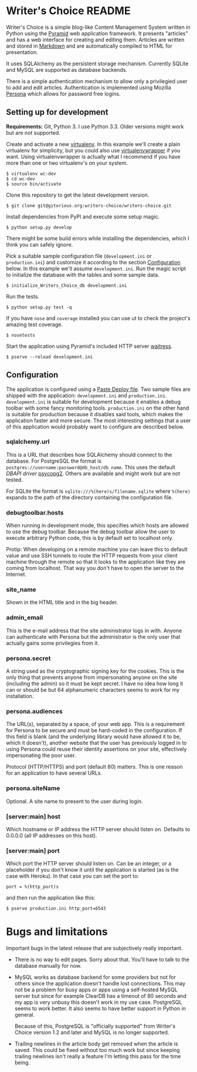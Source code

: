 Writer's Choice README
======================

Writer's Choice is a simple blog-like Content Management System written in
Python using the [Pyramid][] web application framework. It presents "articles"
and has a web interface for creating and editing them. Articles are written and
stored in [Markdown][] and are automatically compiled to HTML for presentation.

It uses SQLAlchemy as the persistent storage mechanism. Currently SQLite and
MySQL are supported as database backends.

There is a simple authentication mechanism to allow only a privilegied user to
add and edit articles. Authentication is implemented using Mozilla [Persona][]
which allows for password free logins.

[pyramid]: https://pyramid.readthedocs.org/
[markdown]: https://daringfireball.net/projects/markdown/
[persona]: https://persona.org/

Setting up for development
--------------------------

**Requirements:** Git, Python 3. I use Python 3.3. Older versions might work but
are not supported.

Create and activate a new [virtualenv][]. In this example we'll create a plain
virtualenv for simplicity, but you could also use [virtualenvwrapper][] if you
want. Using virtualenvwrapper is actually what I recommend if you have more than
one or two virtualenv's on your system.

    $ virtualenv wc-dev
    $ cd wc-dev
	$ source bin/activate

Clone this repository to get the latest development version.

    $ git clone git@gitorious.org:writers-choice/writers-choice.git

Install dependencies from PyPI and execute some setup magic.
    
    $ python setup.py develop

There might be some build errors while installing the dependencies, which I
think you can safely ignore.

Pick a suitable sample configuration file (`development.ini` or
`production.ini`) and customize it according to the section
[Configuration](#configuration "Configuration") below. In this example we'll
assume `development.ini`.  Run the magic script to initialize the database with
the tables and some sample data.

    $ initialize_Writers_Choice_db development.ini

Run the tests.

    $ python setup.py test -q

If you have `nose` and `coverage` installed you can use ut to check the
project's amazing test coverage.

    $ nosetests

Start the application using Pyramid's included HTTP server [waitress][].

    $ pserve --reload development.ini

[virtualenv]: http://www.virtualenv.org/en/latest/
[virtualenvwrapper]: http://virtualenvwrapper.readthedocs.org/
[waitress]: http://docs.pylonsproject.org/projects/waitress/

Configuration
-------------

The application is configured using a [Paste Deploy file][]. Two sample files
are shipped with the application: `development.ini` and
`production.ini`. `development.ini` is suitable for development because it
enables a debug toolbar with some fancy monitoring tools. `production.ini` on
the other hand is suitable for production because it disables said tools, which
makes the application faster and more secure. The most interesting settings that
a user of this application would probably want to configure are described below.

### sqlalchemy.url

This is a URL that describes how SQLAlchemy should connect to the database. For
PostgreSQL the format is `postgres://username:password@db_host/db_name`.  This
uses the default *DBAPI driver* [psycopg2][]. Others are available and might
work but are not tested.

For SQLite the format is `sqlite:///%(here)s/filename.sqlite` where `%(here)`
expands to the path of the directory containing the configuration file.

### debugtoolbar.hosts

When running in development mode, this specifies which hosts are allowed to use
the debug toolbar. Because the debug toolbar allow the user to execute arbitrary
Python code, this is by default set to localhost only.

Protip: When developing on a remote machine you can leave this to default value
and use SSH tunnels to route the HTTP requests from your client machine through
the remote so that it looks to the application like they are coming from
localhost. That way you don't have to open the server to the Internet.

### site_name

Shown in the HTML title and in the big header.

### admin_email

This is the e-mail address that the site administrator logs in with. Anyone can
authenticate with Persona but the administrator is the only user that actually
gains some privilegies from it.

### persona.secret

A string used as the cryptographic signing key for the cookies. This is the only
thing that prevents anyone from impersonating anyone on the site (including the
admin) so it must be kept secret. I have no idea how long it can or should be
but 64 alphanumeric characters seems to work for my installation.

### persona.audiences

The URL(s), separated by a space, of your web app. This is a requirement for
Persona to be secure and must be hard-coded in the configuration. If this field
is blank (and the underlying library would have allowed it to be, which it
doesn't), another website that the user has previously logged in to using
Persona could reuse their identity assertions on your site, effectively
impersonating the poor user.

Protocol (HTTP/HTTPS) and port (default 80) matters. This is one reason for an
application to have several URLs.

### persona.siteName

Optional. A site name to present to the user during login.

### [server:main] host

Which hostname or IP address the HTTP server should listen on. Defaults to
0.0.0.0 (all IP addresses on this host).

### [server:main] port

Which port the HTTP server should listen on. Can be an integer, or a placeholder
if you don't know it until the application is started (as is the case with
Heroku). In that case you can set the port to:

    port = %(http_port)s

and then run the application like this:

    $ pserve production.ini http_port=6543

[paste deploy file]: http://pythonpaste.org/deploy/
[psycopg2]: http://docs.sqlalchemy.org/en/rel_0_8/dialects/postgresql.html#module-sqlalchemy.dialects.postgresql.psycopg2

Bugs and limitations
====================

Important bugs in the latest release that are subjectively really important.

* There is no way to edit pages. Sorry about that. You'll have to talk to the
  database manually for now.

* MySQL works as database backend for some providers but not for others since
  the application doesn't handle lost connections. This may not be a problem for
  busy apps or apps using a self-hosted MySQL server but since for example
  ClearDB has a timeout of 80 seconds and my app is very unbusy this doesn't
  work in my use case. PostgreSQL seems to work better. It also seems to have
  better support in Python in general.
  
  Because of this, PostgreSQL is "officially supported" from Writer's Choice
  version 1.2 and later and MySQL is no longer supported.

* Trailing newlines in the article body get removed when the article is
  saved. This could be fixed without too much work but since keeping trailing
  newlines isn't really a feature I'm letting this pass for the time being.

